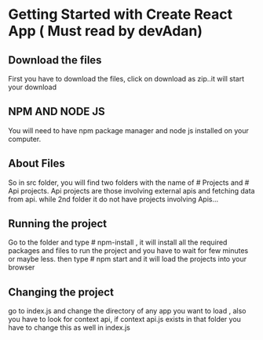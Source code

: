 # Getting Started with Create React App ( Must read by devAdan)


## Download the files

First you have to download the files, click on download as zip..it will start your download


## NPM AND NODE JS
You will need to have npm package manager and node js installed on your computer.

## About Files
So in src folder, you will find two folders with the name of # Projects and # Api projects. Api projects are those involving external apis and fetching data from api. 
while 2nd folder it do not have projects involving Apis...

## Running the project

Go to the folder and type # npm-install , it will install all the required packages and files to run the project and you have to wait for few minutes or maybe less.
then type # npm start and it will load the projects into your browser

## Changing the project

go to index.js and change the directory of any app you want to load , also you have to look for context api, if context api.js exists in that folder you have to 
change this as well in index.js
